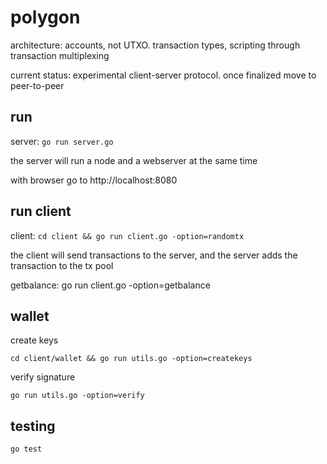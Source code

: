 # polygon

architecture: accounts, not UTXO. transaction types, scripting through transaction multiplexing

current status: experimental client-server protocol. once finalized move to peer-to-peer

## run

server:
```go run server.go```

the server will run a node and a webserver at the same time

with browser go to http://localhost:8080

## run client

client:
```cd client && go run client.go -option=randomtx```

the client will send transactions to the server, and the server adds the transaction to the tx pool


getbalance:
go run client.go -option=getbalance

## wallet

create keys

```cd client/wallet && go run utils.go -option=createkeys```

 verify signature
 
 ```go run utils.go -option=verify```

## testing

```go test```